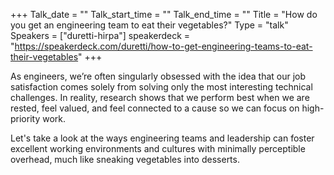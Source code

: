 +++
Talk_date = ""
Talk_start_time = ""
Talk_end_time = ""
Title = "How do you get an engineering team to eat their vegetables?"
Type = "talk"
Speakers = ["duretti-hirpa"]
speakerdeck = "https://speakerdeck.com/duretti/how-to-get-engineering-teams-to-eat-their-vegetables"
+++

As engineers, we’re often singularly obsessed with the idea that our job satisfaction comes solely from solving only the most interesting technical challenges. In reality, research shows that we perform best when we are rested, feel valued, and feel connected to a cause so we can focus on high-priority work.

Let's take a look at the ways engineering teams and leadership can foster excellent working environments and cultures with minimally perceptible overhead, much like sneaking vegetables into desserts.
